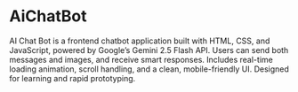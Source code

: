 # AiChatBot
 AI Chat Bot is a frontend chatbot application built with HTML, CSS, and JavaScript, powered by Google’s Gemini 2.5 Flash API. Users can send both messages and images, and receive smart responses. Includes real-time loading animation, scroll handling, and a clean, mobile-friendly UI. Designed for learning and rapid prototyping.
